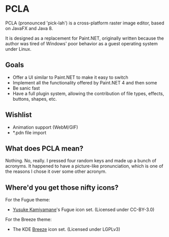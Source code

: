 # PCLA
PCLA (pronounced 'pick-lah') is a cross-platform raster image editor, based on JavaFX and Java 8.

It is designed as a replacement for Paint.NET, originally written because the
author was tired of Windows' poor behavior as a guest operating system under
Linux.

## Goals

 * Offer a UI similar to Paint.NET to make it easy to switch
 * Implement all the functionality offered by Paint.NET 4 and then some
 * Be sanic fast
 * Have a full plugin system, allowing the contribution of file types, effects, buttons, shapes, etc.

## Wishlist

 * Animation support (WebM/GIF)
 * *.pdn file import

## What does PCLA mean?
Nothing. No, really. I pressed four random keys and made up a bunch of acronyms.
It happened to have a picture-like pronunciation, which is one of the reasons I
chose it over some other acronym.

## Where'd you get those nifty icons?
For the Fugue theme:

 - [Yusuke Kamiyamane](http://p.yusukekamiyamane.com/)'s Fugue icon set. (Licensed under CC-BY-3.0)

For the Breeze theme:

 - The KDE [Breeze](https://github.com/NitruxSA/breeze-icon-theme) icon set. (Licensed under LGPLv3)